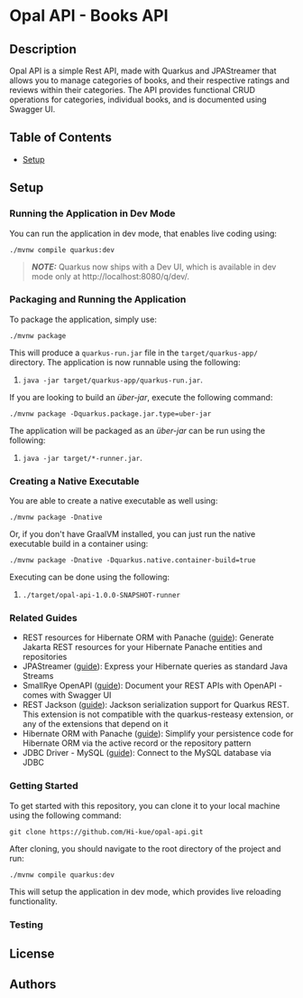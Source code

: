 # Opal API - Books API

## Description

Opal API is a simple Rest API, made with Quarkus and JPAStreamer that allows you to manage
categories of books, and their respective ratings and reviews within their categories. The 
API provides functional CRUD operations for categories, individual books, and is documented
using Swagger UI.

## Table of Contents

- [Setup](#setup)


## Setup

### Running the Application in Dev Mode

You can run the application in dev mode, that enables live coding using:
```shell script
./mvnw compile quarkus:dev
```

> **_NOTE:_**  Quarkus now ships with a Dev UI, which is available in dev mode only at http://localhost:8080/q/dev/.

### Packaging and Running the Application

To package the application, simply use:
```shell script
./mvnw package
```

This will produce a `quarkus-run.jar` file in the `target/quarkus-app/` directory. The 
application is now runnable using the following:
1. `java -jar target/quarkus-app/quarkus-run.jar`.

If you are looking to build an _über-jar_, execute the following command:
```shell script
./mvnw package -Dquarkus.package.jar.type=uber-jar
```

The application will be packaged as an _über-jar_ can be run using the following:
1. `java -jar target/*-runner.jar`.


### Creating a Native Executable

You are able to create a native executable as well using:
```shell script
./mvnw package -Dnative
```

Or, if you don't have GraalVM installed, you can just run the native executable
build in a container using:
```shell script
./mvnw package -Dnative -Dquarkus.native.container-build=true
```

Executing can be done using the following:
1. `./target/opal-api-1.0.0-SNAPSHOT-runner`

### Related Guides

- REST resources for Hibernate ORM with Panache ([guide](https://quarkus.io/guides/rest-data-panache)): Generate Jakarta REST resources for your Hibernate Panache entities and repositories
- JPAStreamer ([guide](https://quarkiverse.github.io/quarkiverse-docs/quarkus-jpastreamer/dev/)): Express your Hibernate queries as standard Java Streams
- SmallRye OpenAPI ([guide](https://quarkus.io/guides/openapi-swaggerui)): Document your REST APIs with OpenAPI - comes with Swagger UI
- REST Jackson ([guide](https://quarkus.io/guides/rest#json-serialisation)): Jackson serialization support for Quarkus REST. This extension is not compatible with the quarkus-resteasy extension, or any of the extensions that depend on it
- Hibernate ORM with Panache ([guide](https://quarkus.io/guides/hibernate-orm-panache)): Simplify your persistence code for Hibernate ORM via the active record or the repository pattern
- JDBC Driver - MySQL ([guide](https://quarkus.io/guides/datasource)): Connect to the MySQL database via JDBC

### Getting Started

To get started with this repository, you can clone it to your local machine using 
the following command:
```shell script
git clone https://github.com/Hi-kue/opal-api.git
```

After cloning, you should navigate to the root directory of the project and run:
```shell script
./mvnw compile quarkus:dev
```

This will setup the application in dev mode, which provides live reloading functionality.

### Testing

## License

## Authors